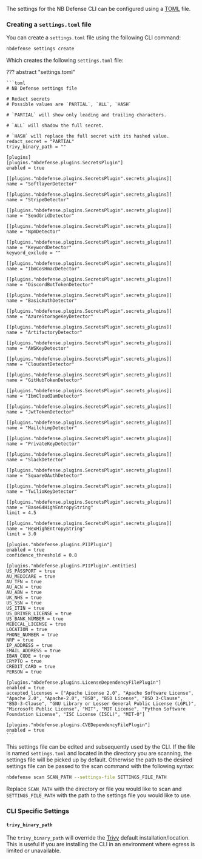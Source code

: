The settings for the NB Defense CLI can be configured using a [TOML](https://toml.io/en/) file.

### Creating a `settings.toml` file

You can create a `settings.toml` file using the following CLI command:

```bash
nbdefense settings create
```

Which creates the following `settings.toml` file:

??? abstract "settings.toml"

    ```toml
    # NB Defense settings file

    # Redact secrets
    # Possible values are `PARTIAL`, `ALL`, `HASH`

    # `PARTIAL` will show only leading and trailing characters.

    # `ALL` will shadow the full secret.

    # `HASH` will replace the full secret with its hashed value.
    redact_secret = "PARTIAL"
    trivy_binary_path = ""

    [plugins]
    [plugins."nbdefense.plugins.SecretsPlugin"]
    enabled = true

    [[plugins."nbdefense.plugins.SecretsPlugin".secrets_plugins]]
    name = "SoftlayerDetector"

    [[plugins."nbdefense.plugins.SecretsPlugin".secrets_plugins]]
    name = "StripeDetector"

    [[plugins."nbdefense.plugins.SecretsPlugin".secrets_plugins]]
    name = "SendGridDetector"

    [[plugins."nbdefense.plugins.SecretsPlugin".secrets_plugins]]
    name = "NpmDetector"

    [[plugins."nbdefense.plugins.SecretsPlugin".secrets_plugins]]
    name = "KeywordDetector"
    keyword_exclude = ""

    [[plugins."nbdefense.plugins.SecretsPlugin".secrets_plugins]]
    name = "IbmCosHmacDetector"

    [[plugins."nbdefense.plugins.SecretsPlugin".secrets_plugins]]
    name = "DiscordBotTokenDetector"

    [[plugins."nbdefense.plugins.SecretsPlugin".secrets_plugins]]
    name = "BasicAuthDetector"

    [[plugins."nbdefense.plugins.SecretsPlugin".secrets_plugins]]
    name = "AzureStorageKeyDetector"

    [[plugins."nbdefense.plugins.SecretsPlugin".secrets_plugins]]
    name = "ArtifactoryDetector"

    [[plugins."nbdefense.plugins.SecretsPlugin".secrets_plugins]]
    name = "AWSKeyDetector"

    [[plugins."nbdefense.plugins.SecretsPlugin".secrets_plugins]]
    name = "CloudantDetector"

    [[plugins."nbdefense.plugins.SecretsPlugin".secrets_plugins]]
    name = "GitHubTokenDetector"

    [[plugins."nbdefense.plugins.SecretsPlugin".secrets_plugins]]
    name = "IbmCloudIamDetector"

    [[plugins."nbdefense.plugins.SecretsPlugin".secrets_plugins]]
    name = "JwtTokenDetector"

    [[plugins."nbdefense.plugins.SecretsPlugin".secrets_plugins]]
    name = "MailchimpDetector"

    [[plugins."nbdefense.plugins.SecretsPlugin".secrets_plugins]]
    name = "PrivateKeyDetector"

    [[plugins."nbdefense.plugins.SecretsPlugin".secrets_plugins]]
    name = "SlackDetector"

    [[plugins."nbdefense.plugins.SecretsPlugin".secrets_plugins]]
    name = "SquareOAuthDetector"

    [[plugins."nbdefense.plugins.SecretsPlugin".secrets_plugins]]
    name = "TwilioKeyDetector"

    [[plugins."nbdefense.plugins.SecretsPlugin".secrets_plugins]]
    name = "Base64HighEntropyString"
    limit = 4.5

    [[plugins."nbdefense.plugins.SecretsPlugin".secrets_plugins]]
    name = "HexHighEntropyString"
    limit = 3.0

    [plugins."nbdefense.plugins.PIIPlugin"]
    enabled = true
    confidence_threshold = 0.8

    [plugins."nbdefense.plugins.PIIPlugin".entities]
    US_PASSPORT = true
    AU_MEDICARE = true
    AU_TFN = true
    AU_ACN = true
    AU_ABN = true
    UK_NHS = true
    US_SSN = true
    US_ITIN = true
    US_DRIVER_LICENSE = true
    US_BANK_NUMBER = true
    MEDICAL_LICENSE = true
    LOCATION = true
    PHONE_NUMBER = true
    NRP = true
    IP_ADDRESS = true
    EMAIL_ADDRESS = true
    IBAN_CODE = true
    CRYPTO = true
    CREDIT_CARD = true
    PERSON = true

    [plugins."nbdefense.plugins.LicenseDependencyFilePlugin"]
    enabled = true
    accepted_licenses = ["Apache License 2.0", "Apache Software License", "Apache 2.0", "Apache-2.0", "BSD", "BSD License", "BSD 3-Clause", "BSD-3-Clause", "GNU Library or Lesser General Public License (LGPL)", "Microsoft Public License", "MIT", "MIT License", "Python Software Foundation License", "ISC License (ISCL)", "MIT-0"]

    [plugins."nbdefense.plugins.CVEDependencyFilePlugin"]
    enabled = true
    ```

This settings file can be edited and subsequently used by the CLI. If the file is named `settings.toml` and located in the directory you are scanning, the settings file will be picked up by default. Otherwise the path to the desired settings file can be passed to the scan command with the following syntax:

```bash
nbdefense scan SCAN_PATH --settings-file SETTINGS_FILE_PATH
```

Replace `SCAN_PATH` with the directory or file you would like to scan and `SETTINGS_FILE_PATH` with the path to the settings file you would like to use.

### CLI Specific Settings

#### `trivy_binary_path`

The `trivy_binary_path` will override the [Trivy](https://aquasecurity.github.io/trivy/v0.38/) default installation/location. This is useful if you are installing the CLI in an environment where egress is limited or unavailable.
